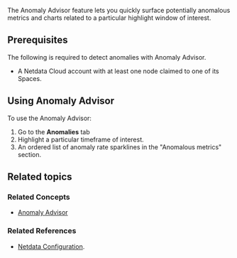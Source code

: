 <!--
title: "Detect anomalies with Anomaly Advisor"
sidebar_label: "Detect anomalies with Anomaly Advisor"
custom_edit_url: "https://github.com/netdata/netdata/blob/master/docs/tasks/operations/detect-anomalies-with-anomaly-advisor.md"
learn_status: "Published"
sidebar_position: "4"
learn_topic_type: "Tasks"
learn_rel_path: "Operations"
learn_docs_purpose: "Instructions on how to use the Anomaly Advisor to find anomalies"
learn_repo_doc: "True"
-->

The Anomaly Advisor feature lets you quickly surface potentially anomalous metrics and charts related to a particular
highlight window of interest.

## Prerequisites

The following is required to detect anomalies with Anomaly Advisor.

- A Netdata Cloud account with at least one node claimed to one of its Spaces.

## Using Anomaly Advisor

To use the Anomaly Advisor:

1. Go to the **Anomalies** tab
2. Highlight a particular timeframe of interest.
3. An ordered list of anomaly rate sparklines in the "Anomalous metrics" section.

## Related topics

### Related Concepts

- [Anomaly Advisor](https://github.com/netdata/netdata/blob/master/docs/concepts/guided-troubleshooting/machine-learning-powered-anomaly-advisor.md)

### Related References
- [Netdata Configuration](https://github.com/netdata/netdata/blob/master/daemon/config/README.md).
